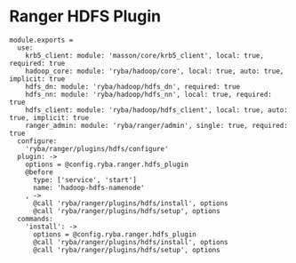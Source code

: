 
# Ranger HDFS Plugin

    module.exports =
      use:
        krb5_client: module: 'masson/core/krb5_client', local: true, required: true
        hadoop_core: module: 'ryba/hadoop/core', local: true, auto: true, implicit: true
        hdfs_dn: module: 'ryba/hadoop/hdfs_dn', required: true
        hdfs_nn: module: 'ryba/hadoop/hdfs_nn', local: true, required: true
        hdfs_client: module: 'ryba/hadoop/hdfs_client', local: true, auto: true, implicit: true
        ranger_admin: module: 'ryba/ranger/admin', single: true, required: true
      configure:
        'ryba/ranger/plugins/hdfs/configure'
      plugin: ->
        options = @config.ryba.ranger.hdfs_plugin
        @before
          type: ['service', 'start']
          name: 'hadoop-hdfs-namenode'
        , ->
          @call 'ryba/ranger/plugins/hdfs/install', options
          @call 'ryba/ranger/plugins/hdfs/setup', options
      commands:
        'install': ->
          options = @config.ryba.ranger.hdfs_plugin
          @call 'ryba/ranger/plugins/hdfs/install', options
          @call 'ryba/ranger/plugins/hdfs/setup', options
